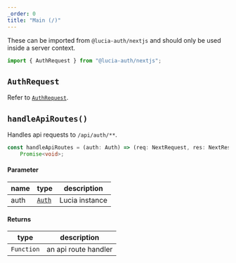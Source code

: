 ```yaml
---
_order: 0
title: "Main (/)"
---
```


These can be imported from `@lucia-auth/nextjs` and should only be used inside a server context.

```ts
import { AuthRequest } from "@lucia-auth/nextjs";
```

## `AuthRequest`

Refer to [`AuthRequest`](/reference/nextjs/authrequest).

## `handleApiRoutes()`

Handles api requests to `/api/auth/**`.

```ts
const handleApiRoutes = (auth: Auth) => (req: NextRequest, res: NextResponse) =>
	Promise<void>;
```

#### Parameter

| name | type                                 | description    |
| ---- | ------------------------------------ | -------------- |
| auth | [`Auth`](/reference/lucia-auth/auth) | Lucia instance |

#### Returns

| type       | description          |
| ---------- | -------------------- |
| `Function` | an api route handler |
